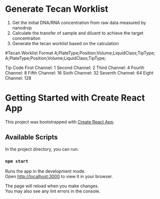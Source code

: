 # Generate Tecan Worklist

1. Get the initial DNA/RNA concentration from raw data measured by nanodrop 
2. Calculate the transfer of sample and diluent to achieve the target concentraiton
3. Generate the tecan worklist based on the calculation

#Tecan Worklist Format
A;PlateType;Position;Volume;LiquidClass;TipType;
A;PlateType;Position;Volume;LiquidClass;TipType;

Tip Code 
First Channel: 1
Second Channel: 2
Third Channel: 4
Fourth Channel: 8
Fifth Channel: 16
Sixth Channel: 32
Seventh Channel: 64
Eight Channel: 128


# Getting Started with Create React App

This project was bootstrapped with [Create React App](https://github.com/facebook/create-react-app).

## Available Scripts

In the project directory, you can run:

### `npm start`

Runs the app in the development mode.\
Open [http://localhost:3000](http://localhost:3000) to view it in your browser.

The page will reload when you make changes.\
You may also see any lint errors in the console.

